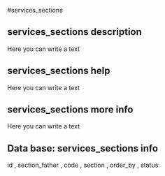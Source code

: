 #services_sections
## services_sections description
Here you can write a text

## services_sections help
Here you can write a text

## services_sections more info
Here you can write a text

## Data base: services_sections info
id , 
  section_father , 
  code , 
  section , 
  order_by , 
  status 
  